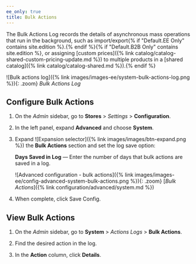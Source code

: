 ```yaml
---
ee_only: true
title: Bulk Actions
---
```


The Bulk Actions Log records the details of asynchronous mass operations that run in the background, such as import/export{% if "Default.EE Only" contains site.edition %}.{% endif %}{% if "Default.B2B Only" contains site.edition %}, or assigning [custom prices]({% link catalog/catalog-shared-custom-pricing-update.md %}) to multiple products in a [shared catalog]({% link catalog/catalog-shared.md %}).{% endif %}

![Bulk actions log]({% link images/images-ee/system-bulk-actions-log.png %}){: .zoom}
_Bulk Actions Log_

## Configure Bulk Actions

1. On the _Admin_ sidebar, go to **Stores** > _Settings_ > **Configuration**.

1. In the left panel, expand **Advanced** and choose **System**.

1. Expand ![Expansion selector]({% link images/images/btn-expand.png %}) the **Bulk Actions** section and set the log save option:

    **Days Saved in Log** — Enter the number of days that bulk actions are saved in a log.

    ![Advanced configuration - bulk actions]({% link images/images-ee/config-advanced-system-bulk-actions.png %}){: .zoom}
    [_Bulk Actions_]({% link configuration/advanced/system.md %})

1. When complete, click <span class="btn">Save Config</span>.

## View Bulk Actions

1. On the _Admin_ sidebar, go to **System** > _Actions Logs_ > **Bulk Actions**.

1. Find the desired action in the log.

1. In the **Action** column, click **Details**.
